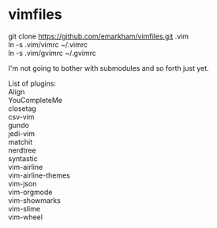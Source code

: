 # vimfiles


git clone https://github.com/emarkham/vimfiles.git .vim   
ln -s .vim/vimrc ~/.vimrc   
ln -s .vim/gvimrc ~/.gvimrc   



I'm not going to bother with submodules and so forth just yet.

List of plugins:   
  Align   
  YouCompleteMe   
  closetag   
  csv-vim   
  gundo   
  jedi-vim   
  matchit   
  nerdtree   
  syntastic   
  vim-airline   
  vim-airline-themes   
  vim-json   
  vim-orgmode   
  vim-showmarks   
  vim-slime   
  vim-wheel   


